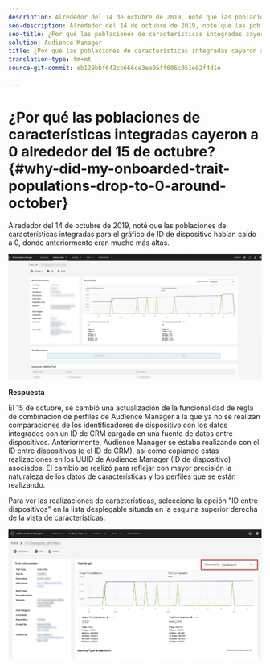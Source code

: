 ```yaml
---
description: Alrededor del 14 de octubre de 2019, noté que las poblaciones de características integradas para el gráfico de ID de dispositivo habían caído a 0, donde anteriormente eran mucho más altas.
seo-description: Alrededor del 14 de octubre de 2019, noté que las poblaciones de características integradas para el gráfico de ID de dispositivo habían caído a 0, donde anteriormente eran mucho más altas.
seo-title: ¿Por qué las poblaciones de características integradas cayeron a 0 alrededor del 15 de octubre?
solution: Audience Manager
title: ¿Por qué las poblaciones de características integradas cayeron a 0 alrededor del 15 de octubre?
translation-type: tm+mt
source-git-commit: eb129bbf642cb666ce3ea05ff606c051e02f4d1e

---
```



# ¿Por qué las poblaciones de características integradas cayeron a 0 alrededor del 15 de octubre? {#why-did-my-onboarded-trait-populations-drop-to-0-around-october}

Alrededor del 14 de octubre de 2019, noté que las poblaciones de características integradas para el gráfico de ID de dispositivo habían caído a 0, donde anteriormente eran mucho más altas.

![Imagen de la colocación del ID del dispositivo](/help/using/support-issues/assets/device_id_populationdrop.png)

**Respuesta**

El 15 de octubre, se cambió una actualización de la funcionalidad de regla de combinación de perfiles de Audience Manager a la que ya no se realizan comparaciones de los identificadores de dispositivo con los datos integrados con un ID de CRM cargado en una fuente de datos entre dispositivos.  Anteriormente, Audience Manager se estaba realizando con el ID entre dispositivos (o el ID de CRM), así como copiando estas realizaciones en los UUID de Audience Manager (ID de dispositivo) asociados.  El cambio se realizó para reflejar con mayor precisión la naturaleza de los datos de características y los perfiles que se están realizando.

Para ver las realizaciones de características, seleccione la opción &quot;ID entre dispositivos&quot; en la lista desplegable situada en la esquina superior derecha de la vista de características.

![Ver las realizaciones por ID de varios dispositivos](/help/using/support-issues/assets/deviceid-crossdevice.png)

